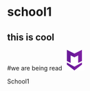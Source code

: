 # school1

## this is cool

#we are being read
![alt text](https://github.com/adam-p/markdown-here/raw/master/src/common/images/icon48.png "Logo Title Text 1")


School1
